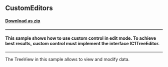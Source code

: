 ## CustomEditors
#### [Download as zip](https://grapecity.github.io/DownGit/#/home?url=https://github.com/GrapeCity/ComponentOne-WinForms-Samples/tree/master/NetFramework\TreeView\VB\CustomEditors)
____
#### This sample shows how to use custom control in edit mode. To achieve best results, custom control must implement the interface IC1TreeEditor.
____
The TreeView in this sample allows to view and modify data. 